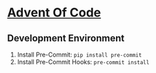 # [Advent Of Code](https://adventofcode.com/)

## Development Environment

1. Install Pre-Commit: `pip install pre-commit`
2. Install Pre-Commit Hooks: `pre-commit install`
